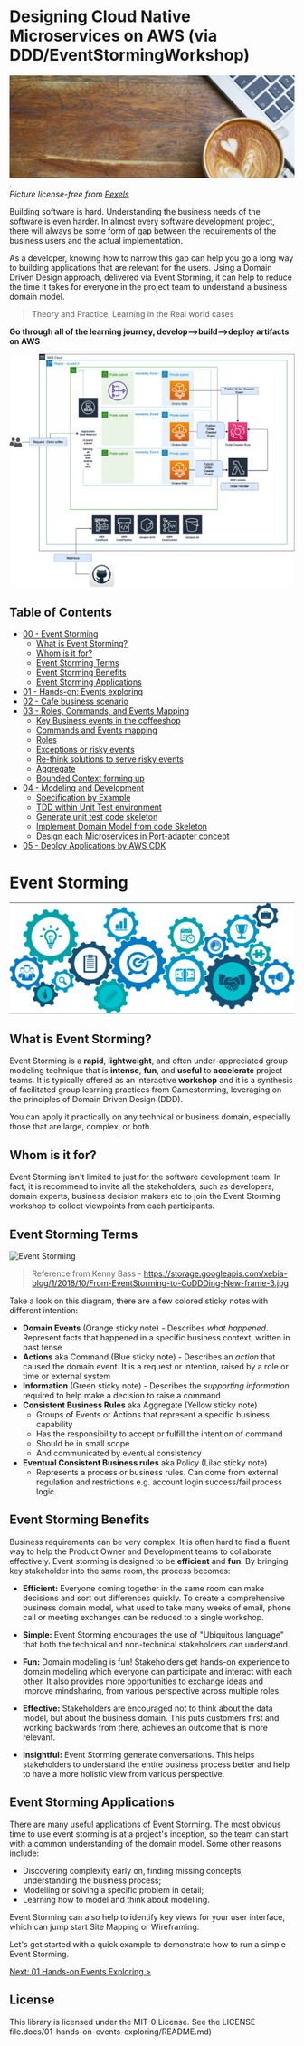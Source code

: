# Designing Cloud Native Microservices on AWS  (via DDD/EventStormingWorkshop)

![image](docs/img/coffee.jpg) .         
_Picture license-free from [Pexels](https://www.pexels.com/photo/background-beverage-breakfast-brown-414645/)_

Building software is hard. Understanding the business needs of the software is even harder. In almost every software development project, there will always be some form of gap between the requirements of the business users and the actual implementation.

As a developer, knowing how to narrow this gap can help you go a long way to building applications that are relevant for the users. Using a Domain Driven Design approach, delivered via Event Storming, it can help to reduce the time it takes for everyone in the project team to understand a business domain model.



> Theory and Practice: Learning in the Real world cases

**Go through all of the learning journey, develop-->build-->deploy artifacts on AWS**

![](docs/img/Coffeeshop-architecture.png)





## Table of Contents
- [00 - Event Storming](#eventstorming)
  - [What is Event Storming?](#what-is-event-storming)
  - [Whom is it for?](#whom-is-it-for)
  - [Event Storming Terms](#event-storming-terms)
  - [Event Storming Benefits](#event-storming-benefits)
  - [Event Storming Applications](#event-storming-applications)
- [01 - Hands-on: Events exploring](docs/01-hands-on-events-exploring/README.md)
- [02 - Cafe business scenario](docs/02-coffee-shop-scenario/README.md)
- [03 - Roles, Commands, and Events Mapping](docs/03-roles-commands-events-mapping/README.md)
  - [Key Business events in the coffeeshop](docs/03-roles-commands-events-mapping/README.md#key-business-events-in-the-coffeeshop)
  - [Commands and Events mapping](docs/03-roles-commands-events-mapping/README.md#commands-and-events-mapping)
  - [Roles](docs/03-roles-commands-events-mapping/README.md#roles)
  - [Exceptions or risky events](docs/03-roles-commands-events-mapping/README.md#exceptions-or-risky-events)
  - [Re-think solutions to serve risky events](docs/03-roles-commands-events-mapping/README.md#re-think-solutions-to-serve-risky-events)
  - [Aggregate](docs/03-roles-commands-events-mapping/README.md#aggregate)
  - [Bounded Context forming up](docs/03-roles-commands-events-mapping/README.md#bounded-context-forming-up)
- [04 - Modeling and Development](docs/04-modeling-and-development/README.md)
  - [Specification by Example](docs/04-modeling-and-development/README.md#specification-by-example)
  - [TDD within Unit Test environment](docs/04-modeling-and-development/README.md#tdd-within-unit-test-environment)
  - [Generate unit test code skeleton](docs/04-modeling-and-development/README.md#generate-unit-test-code-skeleton)
  - [Implement Domain Model from code Skeleton](docs/04-modeling-and-development/README.md#implement-domain-model-from-code-skeleton)
  - [Design each Microservices in Port-adapter concept](docs/04-modeling-and-development/README.md#design-each-microservices-in-port-adapter-concept)
- [05 - Deploy Applications by AWS CDK](docs/05-deploy-applications-by-cdk/README.md) 
<!---
- [05 - Domain Driven Design Tactical design pattern guidance](05-ddd-tactical-design-pattern)
- [06 - Actual Implementation](06-actual-implementation)
- [07 - Infrastructure as Code by CDK](07-iaac-cdk)
- [08 - Deploy Serverless application](08-deploy-serverless-app)
- [09 - Deploy Containerized application](09-deploy-containerized-app)
- [10 - Build up CI/CD pipeline](10-build-up-cicd-pipeline)
--->

# Event Storming
![image](docs/img/problemsolving.png)

## What is Event Storming?
Event Storming is a **rapid**, **lightweight**, and often under-appreciated group modeling technique that is **intense**, **fun**, and **useful** to **accelerate** project teams. It is typically offered as an interactive **workshop** and it is a synthesis of facilitated group learning practices from Gamestorming, leveraging on the principles of Domain Driven Design (DDD).

You can apply it practically on any technical or business domain, especially those that are large, complex, or both.

## Whom is it for?
Event Storming isn't limited to just for the software development team. In fact, it is recommend to invite all the stakeholders, such as developers, domain experts, business decision makers etc to join the Event Storming workshop to collect viewpoints from each participants.

## Event Storming Terms

![Event Storming](https://storage.googleapis.com/xebia-blog/1/2018/10/From-EventStorming-to-CoDDDing-New-frame-3.jpg)

> Reference from Kenny Bass - https://storage.googleapis.com/xebia-blog/1/2018/10/From-EventStorming-to-CoDDDing-New-frame-3.jpg

Take a look on this diagram, there are a few colored sticky notes with different intention:

* **Domain Events** (Orange sticky note) - Describes *what happened*. Represent facts that happened in a specific business context, written in past tense
* **Actions** aka Command (Blue sticky note) - Describes an *action* that caused the domain event. It is a request or intention, raised by a role or time or external system
* **Information** (Green sticky note) - Describes the *supporting information* required to help make a decision to raise a command
* **Consistent Business Rules** aka Aggregate (Yellow sticky note)
    * Groups of Events or Actions that represent a specific business capability
    * Has the responsibility to accept or fulfill the intention of command
    * Should be in small scope
    * And communicated by eventual consistency
* **Eventual Consistent Business rules** aka Policy (Lilac sticky note)
    * Represents a process or business rules. Can come from external regulation and restrictions e.g. account login success/fail process logic.

## Event Storming Benefits

Business requirements can be very complex. It is often hard to find a fluent way to help the Product Owner and Development teams to collaborate effectively. Event storming is designed to be **efficient** and **fun**. By bringing key stakeholder into the same room, the process becomes:

- **Efficient:** Everyone coming together in the same room can make decisions and sort out differences quickly. To create a comprehensive business domain model, what used to take many weeks of email, phone call or meeting exchanges can be reduced to a single workshop.

- **Simple:** Event Storming encourages the use of "Ubiquitous language" that both the technical and non-technical stakeholders can understand.

- **Fun:** Domain modeling is fun! Stakeholders get hands-on experience to domain modeling which everyone can participate and interact with each other. It also provides more opportunities to exchange ideas and improve mindsharing, from various perspective across multiple roles.

- **Effective:** Stakeholders are encouraged not to think about the data model, but about the business domain. This puts customers first and working backwards from there, achieves an outcome that is more relevant.

- **Insightful:** Event Storming generate conversations. This helps stakeholders to understand the entire business process better and help to have a more holistic view from various perspective.

## Event Storming Applications

There are many useful applications of Event Storming. The most obvious time to use event storming is at a project's inception, so the team can start with a common understanding of the domain model. Some other reasons include:
* Discovering complexity early on, finding missing concepts, understanding the business process;
* Modelling or solving a specific problem in detail;
* Learning how to model and think about modelling.

Event Storming can also help to identify key views for your user interface, which can jump start Site Mapping or Wireframing.

Let's get started with a quick example to demonstrate how to run a simple Event Storming.

[Next: 01 Hands-on Events Exploring >](docs/01-hands-on-events-exploring/README.md)


## License

This library is licensed under the MIT-0 License. See the LICENSE file.docs/01-hands-on-events-exploring/README.md)
